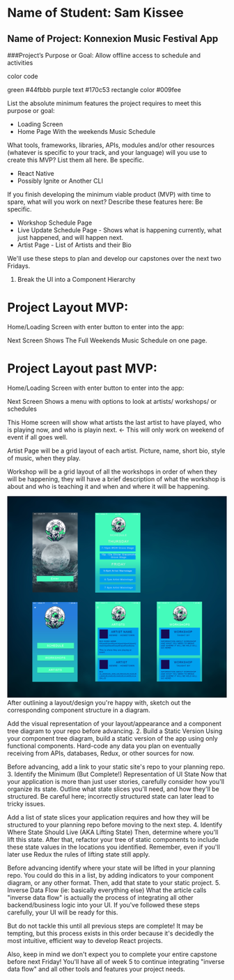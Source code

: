 # Name of Student: Sam Kissee

## Name of Project: Konnexion Music Festival App

###Project’s Purpose or Goal: Allow offline access to schedule and activities

color code

green #44fbbb
purple text #170c53
rectangle color #009fee

List the absolute minimum features the project requires to meet this purpose or goal:

* Loading Screen
* Home Page With the weekends Music Schedule

What tools, frameworks, libraries, APIs, modules and/or other resources (whatever is specific to your track, and your language) will you use to create this MVP? List them all here. Be specific.

* React Native
* Possibly Ignite or Another CLI

If you finish developing the minimum viable product (MVP) with time to spare, what will you work on next? Describe these features here: Be specific.

* Workshop Schedule Page
* Live Update Schedule Page - Shows what is happening currently, what just happened, and will happen next.
* Artist Page - List of Artists and their Bio



We'll use these steps to plan and develop our capstones over the next two Fridays.

1. Break the UI into a Component Hierarchy


# Project Layout MVP:
  Home/Loading Screen with enter button to enter into the app:

  Next Screen Shows The Full Weekends Music Schedule on one page.

#  Project Layout past MVP:

  Home/Loading Screen with enter button to enter into the app:

  Next Screen Shows a menu with options to look at artists/ workshops/ or schedules

  This Home screen will show what artists the last artist to have played, who is playing now, and who is playin next. <- This will only work on weekend of event if all goes well.

  Artist Page will be a grid layout of each artist. Picture, name, short bio, style of music, when they play.

  Workshop will be a grid layout of all the workshops in order of when they will be happening, they will have a brief description of what the workshop is about and who is teaching it and when and where it will be happening.

  ![KMG IMAGE](Images/KMF.jpg)
After outlining a layout/design you're happy with, sketch out the corresponding component structure in a diagram.

Add the visual representation of your layout/appearance and a component tree diagram to your repo before advancing.
2. Build a Static Version
Using your component tree diagram, build a static version of the app using only functional components. Hard-code any data you plan on eventually receiving from APIs, databases, Redux, or other sources for now.

Before advancing, add a link to your static site's repo to your planning repo.
3. Identify the Minimum (But Complete!) Representation of UI State
Now that your application is more than just user stories, carefully consider how you'll organize its state. Outline what state slices you'll need, and how they'll be structured. Be careful here; incorrectly structured state can later lead to tricky issues.

Add a list of state slices your application requires and how they will be structured to your planning repo before moving to the next step.
4. Identify Where State Should Live (AKA Lifting State)
Then, determine where you'll lift this state. After that, refactor your tree of static components to include these state values in the locations you identified. Remember, even if you'll later use Redux the rules of lifting state still apply.

Before advancing identify where your state will be lifted in your planning repo. You could do this in a list, by adding indicators to your component diagram, or any other format. Then, add that state to your static project.
5. Inverse Data Flow (ie: basically everything else)
What the article calls "inverse data flow" is actually the process of integrating all other backend/business logic into your UI. If you've followed these steps carefully, your UI will be ready for this.

But do not tackle this until all previous steps are complete! It may be tempting, but this process exists in this order because it's decidedly the most intuitive, efficient way to develop React projects.

Also, keep in mind we don't expect you to complete your entire capstone before next Friday! You'll have all of week 5 to continue integrating "inverse data flow" and all other tools and features your project needs.
